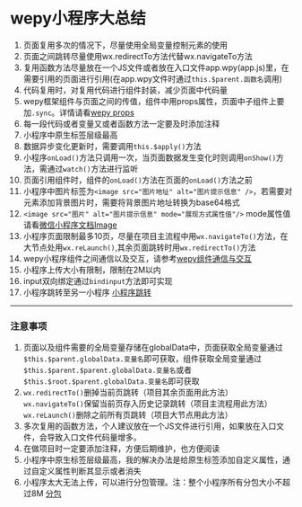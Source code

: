 #  wepy小程序大总结
1. 页面复用多次的情况下，尽量使用全局变量控制元素的使用
2. 页面之间跳转尽量使用wx.redirectTo方法代替wx.navigateTo方法
3. 复用函数方法尽量放在一个JS文件或者放在入口文件app.wpy(app.js)里，在需要引用的页面进行引用(在app.wpy文件时通过`this.$parent.函数名`调用)
4. 代码复用时，对复用代码进行组件封装，减少页面中代码量
5. wepy框架组件与页面之间的传值，组件中用props属性，页面中子组件上要加`.sync`。详情请看[wepy props](https://tencent.github.io/wepy/document.html#/?id=props-%E4%BC%A0%E5%80%BC)
6. 每一段代码或者变量又或者函数方法一定要及时添加注释
7. 小程序中原生标签层级最高
8. 数据异步变化更新时，需要调用`this.$apply()`方法
9. 小程序`onLoad()`方法只调用一次，当页面数据发生变化时则调用`onShow()`方法，需通过`watch()`方法进行监听
10. 页面引用组件时，组件的`onLoad()`方法在页面的`onLoad()`方法之前
11. 小程序中图片标签为`<image src="图片地址" alt="图片提示信息" />`，若需要对元素添加背景图片时，需要将背景图片地址转换为base64格式
12. `<image src="图片" alt="图片提示信息" mode="展现方式属性值"/>` mode属性值请看[微信小程序文档Image](https://developers.weixin.qq.com/miniprogram/dev/component/image.html)
13. 小程序页面限制最多10页，尽量在项目主流程中用`wx.navigateTo()`方法，在大节点处用`wx.reLaunch()`,其余页面跳转时用`wx.redirectTo()`方法
14. wepy小程序组件之间通信以及交互，请参考[wepy组件通信与交互](https://tencent.github.io/wepy/document.html#/?id=%E7%BB%84%E4%BB%B6%E9%80%9A%E4%BF%A1%E4%B8%8E%E4%BA%A4%E4%BA%92)
15. 小程序上传大小有限制，限制在2M以内
16. input双向绑定通过`bindinput`方法即可实现
17. 小程序跳转至另一小程序 [小程序跳转](https://developers.weixin.qq.com/miniprogram/dev/api/wx.navigateToMiniProgram.html)
---
### 注意事项
1. 页面以及组件需要的全局变量存储在globalData中，页面获取全局变量通过`$this.$parent.globalData.变量名`即可获取，组件获取全局变量通过`$this.$parent.$parent.globalData.变量名`或者`$this.$root.$parent.globalData.变量名`即可获取
2. `wx.redirectTo()`删掉当前页跳转（项目其余页面用此方法） `wx.navigateTo()`保留当前页存入历史记录跳转（项目主流程用此方法）  `wx.reLaunch()`删除之前所有页跳转（项目大节点用此方法）
3.  多次复用的函数方法，个人建议放在一个JS文件进行引用，如果放在入口文件，会导致入口文件代码量增多。
4. 在做项目时一定要添加注释，方便后期维护，也方便阅读
5. 小程序中原生标签层级最高，我的解决办法是给原生标签添加自定义属性，通过自定义属性判断其显示或者消失
6. 小程序太大无法上传，可以进行分包管理。注：整个小程序所有分包大小不超过8M  [分包](https://www.jianshu.com/p/aa21662f3b95)
